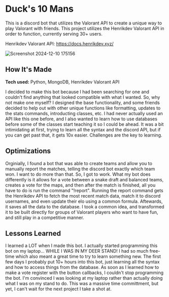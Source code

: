 # Duck's 10 Mans

This is a discord bot that utilizes the Valorant API to create a unique way to play Valorant with friends. This project utilizes the Henrikdev Valorant API in order to function, currently serving 30+ users.

Henrikdev Valorant API: <https://docs.henrikdev.xyz/> 

![Screenshot 2024-12-10 175156](https://github.com/user-attachments/assets/a295117e-1f43-4002-ab3d-dc5740dc08e1)

## How It's Made

**Tech used:** Python, MongoDB, Henrikdev Valorant API

I decided to make this bot because I had been searching for one and couldn't find anything that looked compatible with what I wanted. So, why not make one myself? I designed the base functionality, and some friends decided to help out with other unique functions like formatting, updates to the stats commands, introducting classes, etc. I had never actually used an API like this one before, and I also wanted to learn how to use databases before some of the classes start teaching it so I could be ahead. It was a bit intimidating at first, trying to learn all the syntax and the discord API, but if you can get past that, it gets 10x easier. Challenges are the key to learning.

## Optimizations

Orginially, I found a bot that was able to create teams and allow you to manually report the matches, telling the discord bot exactly which team won. I want to do more than that. So, I got to work. What my bot does differently is it allows for a vote between a snake draft and balanced teams, creates a vote for the maps, and then after the match is finished, all you have to do is run the command "!report". Running the report command gets the Henrikdev API to fetch the most recent match data, match it to discord usernames, and even update their elo using a common formula. Aftewards, it saves all the data to the database. I took a common idea, and transformed it to be built directly for groups of Valorant players who want to have fun, and still play in a competitive manner.

## Lessons Learned

I learned a LOT when I made this bot. I actually started programming this bot on my laptop... WHILE I WAS IN MY DEER STAND! I had so much free-time which also meant a great time to try to learn something new. The first few days I probably put 10+ hours into this bot, just learning all the syntax and how to access things from the database. As soon as I learned how to make a vote register with the button callbacks, I couldn't stop programming the bot. I'm convinced I was looking at my laptop rather than actually doing what I was on my stand to do. This was a massive time committment, but yet, I can't wait for the next project I take a shot at.
